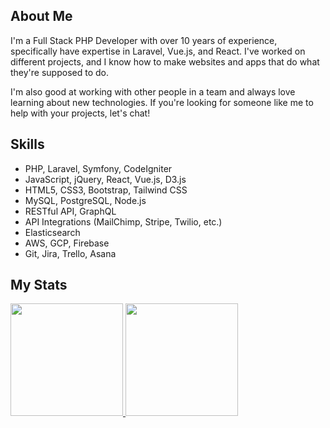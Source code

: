 ## About Me
 
I'm a Full Stack PHP Developer with over 10 years of experience, specifically have expertise in Laravel, Vue.js, and React. I've worked on different projects, and I know how to make websites and apps that do what they're supposed to do.

I'm also good at working with other people in a team and always love learning about new technologies. If you're looking for someone like me to help with your projects, let's chat!

## Skills

- PHP, Laravel, Symfony, CodeIgniter
- JavaScript, jQuery, React, Vue.js, D3.js
- HTML5, CSS3, Bootstrap, Tailwind CSS
- MySQL, PostgreSQL, Node.js
- RESTful API, GraphQL
- API Integrations (MailChimp, Stripe, Twilio, etc.)
- Elasticsearch
- AWS, GCP, Firebase
- Git, Jira, Trello, Asana

## My Stats

<p>
<a href="https://github.com/brandnjones">
  <img height="180em" src="https://github-readme-stats-eight-theta.vercel.app/api?username=smiledev1230&show_icons=true&theme=algolia&include_all_commits=true&count_private=true"/>
  <img height="180em" src="https://github-readme-stats-eight-theta.vercel.app/api/top-langs/?username=brandnjones&layout=compact&langs_count=8&theme=algolia"/>
</a>
</p>
